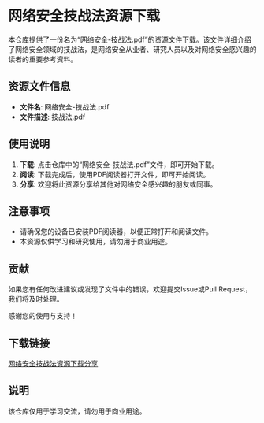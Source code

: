 # 网络安全技战法资源下载

本仓库提供了一份名为“网络安全-技战法.pdf”的资源文件下载。该文件详细介绍了网络安全领域的技战法，是网络安全从业者、研究人员以及对网络安全感兴趣的读者的重要参考资料。

## 资源文件信息

- **文件名**: 网络安全-技战法.pdf
- **文件描述**: 技战法.pdf

## 使用说明

1. **下载**: 点击仓库中的“网络安全-技战法.pdf”文件，即可开始下载。
2. **阅读**: 下载完成后，使用PDF阅读器打开文件，即可开始阅读。
3. **分享**: 欢迎将此资源分享给其他对网络安全感兴趣的朋友或同事。

## 注意事项

- 请确保您的设备已安装PDF阅读器，以便正常打开和阅读文件。
- 本资源仅供学习和研究使用，请勿用于商业用途。

## 贡献

如果您有任何改进建议或发现了文件中的错误，欢迎提交Issue或Pull Request，我们将及时处理。

感谢您的使用与支持！

## 下载链接
[网络安全技战法资源下载分享](https://pan.quark.cn/s/0d23e81f441d)

## 说明

该仓库仅用于学习交流，请勿用于商业用途。
